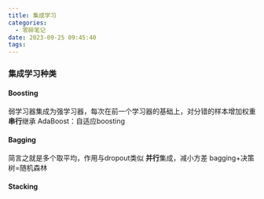 ```yaml
---
title: 集成学习
categories:
  - 零碎笔记
date: 2023-09-25 09:45:40
tags:
---
```

### 集成学习种类
#### Boosting
弱学习器集成为强学习器，每次在前一个学习器的基础上，对分错的样本增加权重
**串行**继承
AdaBoost：自适应boosting

#### Bagging
简言之就是多个取平均，作用与dropout类似
**并行**集成，减小方差
bagging+决策树=随机森林
#### Stacking
